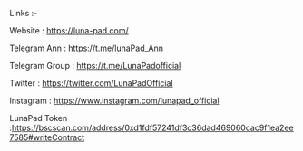 Links :-

Website : https://luna-pad.com/

Telegram Ann : https://t.me/lunaPad_Ann

Telegram Group : https://t.me/LunaPadofficial

Twitter : https://twitter.com/LunaPadOfficial

Instagram : https://www.instagram.com/lunapad_official

LunaPad Token :https://bscscan.com/address/0xd1fdf57241df3c36dad469060cac9f1ea2ee7585#writeContract
